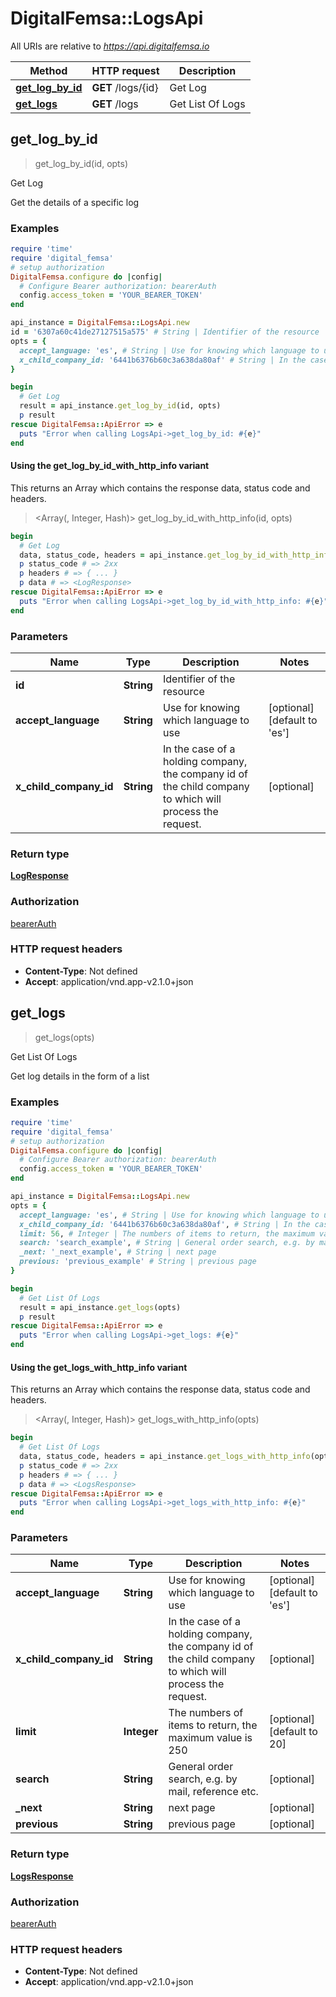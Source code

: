 # DigitalFemsa::LogsApi

All URIs are relative to *https://api.digitalfemsa.io*

| Method | HTTP request | Description |
| ------ | ------------ | ----------- |
| [**get_log_by_id**](LogsApi.md#get_log_by_id) | **GET** /logs/{id} | Get Log |
| [**get_logs**](LogsApi.md#get_logs) | **GET** /logs | Get List Of Logs |


## get_log_by_id

> <LogResponse> get_log_by_id(id, opts)

Get Log

Get the details of a specific log

### Examples

```ruby
require 'time'
require 'digital_femsa'
# setup authorization
DigitalFemsa.configure do |config|
  # Configure Bearer authorization: bearerAuth
  config.access_token = 'YOUR_BEARER_TOKEN'
end

api_instance = DigitalFemsa::LogsApi.new
id = '6307a60c41de27127515a575' # String | Identifier of the resource
opts = {
  accept_language: 'es', # String | Use for knowing which language to use
  x_child_company_id: '6441b6376b60c3a638da80af' # String | In the case of a holding company, the company id of the child company to which will process the request.
}

begin
  # Get Log
  result = api_instance.get_log_by_id(id, opts)
  p result
rescue DigitalFemsa::ApiError => e
  puts "Error when calling LogsApi->get_log_by_id: #{e}"
end
```

#### Using the get_log_by_id_with_http_info variant

This returns an Array which contains the response data, status code and headers.

> <Array(<LogResponse>, Integer, Hash)> get_log_by_id_with_http_info(id, opts)

```ruby
begin
  # Get Log
  data, status_code, headers = api_instance.get_log_by_id_with_http_info(id, opts)
  p status_code # => 2xx
  p headers # => { ... }
  p data # => <LogResponse>
rescue DigitalFemsa::ApiError => e
  puts "Error when calling LogsApi->get_log_by_id_with_http_info: #{e}"
end
```

### Parameters

| Name | Type | Description | Notes |
| ---- | ---- | ----------- | ----- |
| **id** | **String** | Identifier of the resource |  |
| **accept_language** | **String** | Use for knowing which language to use | [optional][default to &#39;es&#39;] |
| **x_child_company_id** | **String** | In the case of a holding company, the company id of the child company to which will process the request. | [optional] |

### Return type

[**LogResponse**](LogResponse.md)

### Authorization

[bearerAuth](../README.md#bearerAuth)

### HTTP request headers

- **Content-Type**: Not defined
- **Accept**: application/vnd.app-v2.1.0+json


## get_logs

> <LogsResponse> get_logs(opts)

Get List Of Logs

Get log details in the form of a list

### Examples

```ruby
require 'time'
require 'digital_femsa'
# setup authorization
DigitalFemsa.configure do |config|
  # Configure Bearer authorization: bearerAuth
  config.access_token = 'YOUR_BEARER_TOKEN'
end

api_instance = DigitalFemsa::LogsApi.new
opts = {
  accept_language: 'es', # String | Use for knowing which language to use
  x_child_company_id: '6441b6376b60c3a638da80af', # String | In the case of a holding company, the company id of the child company to which will process the request.
  limit: 56, # Integer | The numbers of items to return, the maximum value is 250
  search: 'search_example', # String | General order search, e.g. by mail, reference etc.
  _next: '_next_example', # String | next page
  previous: 'previous_example' # String | previous page
}

begin
  # Get List Of Logs
  result = api_instance.get_logs(opts)
  p result
rescue DigitalFemsa::ApiError => e
  puts "Error when calling LogsApi->get_logs: #{e}"
end
```

#### Using the get_logs_with_http_info variant

This returns an Array which contains the response data, status code and headers.

> <Array(<LogsResponse>, Integer, Hash)> get_logs_with_http_info(opts)

```ruby
begin
  # Get List Of Logs
  data, status_code, headers = api_instance.get_logs_with_http_info(opts)
  p status_code # => 2xx
  p headers # => { ... }
  p data # => <LogsResponse>
rescue DigitalFemsa::ApiError => e
  puts "Error when calling LogsApi->get_logs_with_http_info: #{e}"
end
```

### Parameters

| Name | Type | Description | Notes |
| ---- | ---- | ----------- | ----- |
| **accept_language** | **String** | Use for knowing which language to use | [optional][default to &#39;es&#39;] |
| **x_child_company_id** | **String** | In the case of a holding company, the company id of the child company to which will process the request. | [optional] |
| **limit** | **Integer** | The numbers of items to return, the maximum value is 250 | [optional][default to 20] |
| **search** | **String** | General order search, e.g. by mail, reference etc. | [optional] |
| **_next** | **String** | next page | [optional] |
| **previous** | **String** | previous page | [optional] |

### Return type

[**LogsResponse**](LogsResponse.md)

### Authorization

[bearerAuth](../README.md#bearerAuth)

### HTTP request headers

- **Content-Type**: Not defined
- **Accept**: application/vnd.app-v2.1.0+json

